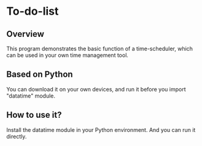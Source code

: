 # To-do-list
## Overview
This program demonstrates the basic function of a time-scheduler, which can be used in your own time management tool.

## Based on Python
You can download it on your own devices, and run it before you import "datatime" module.

## How to use it?
Install the datatime module in your Python environment.
And you can run it directly.


